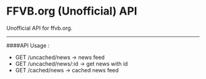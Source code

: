 # FFVB.org (Unofficial) API
Unofficial API for ffvb.org.
- - -

####API Usage :

 - GET /uncached/news -> news feed
 - GET /uncached/news/:id -> get news with id
 - GET /cached/news -> cached news feed